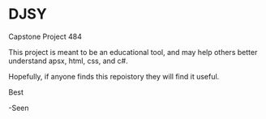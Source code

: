 # DJSY
Capstone Project 484

This project is meant to be an educational tool, and may help others better understand apsx, html, css, and c#.

Hopefully, if anyone finds this repoistory they will find it useful. 

Best

-Seen
